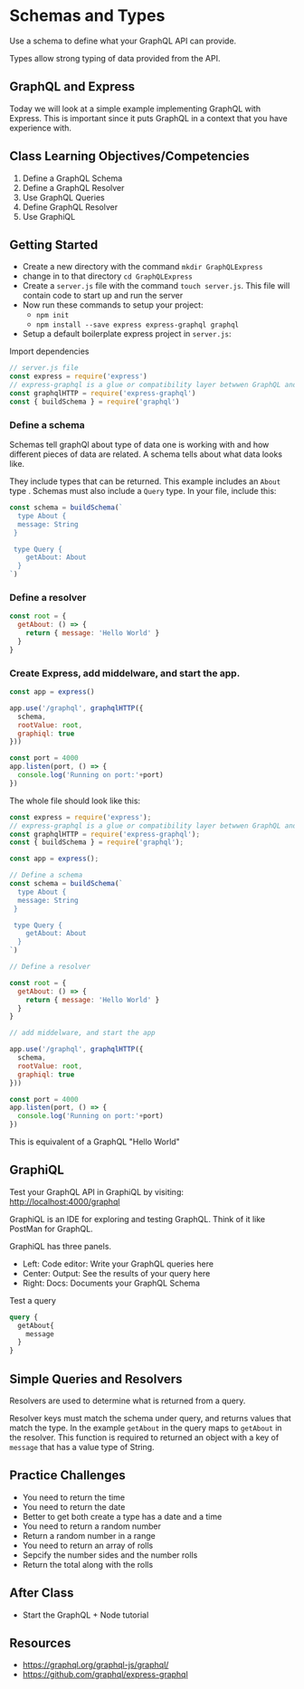 # Schemas and Types

Use a schema to define what your GraphQL API can provide.

Types allow strong typing of data provided from the API.

## GraphQL and Express

Today we will look at a simple example implementing GraphQL with Express. This is important since it puts GraphQL in a context that you have experience with.

## Class Learning Objectives/Competencies

1. Define a GraphQL Schema
1. Define a GraphQL Resolver
1. Use GraphQL Queries
1. Define GraphQL Resolver
1. Use GraphiQL

## Getting Started

- Create a new directory with the command `mkdir GraphQLExpress`
- change in to that directory `cd GraphQLExpress`
- Create a `server.js` file with the command `touch server.js`. This file will contain code to start up and run the server
- Now run these commands to setup your project:
  - `npm init`
  - `npm install --save express express-graphql graphql`
- Setup a default boilerplate express project in `server.js`:

Import dependencies

```JavaScript
// server.js file
const express = require('express')
// express-graphql is a glue or compatibility layer betwwen GraphQL and Express
const graphqlHTTP = require('express-graphql')
const { buildSchema } = require('graphql')
```

### Define a schema

Schemas tell graphQl about type of data one is working with and how different pieces of data are related. A schema tells about what data looks like.

They include types that can be returned. This example includes an `About` type . Schemas must also include a `Query` type. In your file, include this:

```JavaScript
const schema = buildSchema(`
  type About {
  message: String
 }

 type Query {
    getAbout: About
  }
`)
```

### Define a resolver

```JavaScript
const root = {
  getAbout: () => {
    return { message: 'Hello World' }
  }
}
```

### Create Express, add middelware, and start the app.

```JavaScript
const app = express()

app.use('/graphql', graphqlHTTP({
  schema,
  rootValue: root,
  graphiql: true
}))

const port = 4000
app.listen(port, () => {
  console.log('Running on port:'+port)
})
```

The whole file should look like this:

```JavaScript
const express = require('express');
// express-graphql is a glue or compatibility layer betwwen GraphQL and Express
const graphqlHTTP = require('express-graphql');
const { buildSchema } = require('graphql');

const app = express();

// Define a schema
const schema = buildSchema(`
  type About {
  message: String
 }

 type Query {
    getAbout: About
  }
`)

// Define a resolver

const root = {
  getAbout: () => {
    return { message: 'Hello World' }
  }
}

// add middelware, and start the app

app.use('/graphql', graphqlHTTP({
  schema,
  rootValue: root,
  graphiql: true
}))

const port = 4000
app.listen(port, () => {
  console.log('Running on port:'+port)
})
```

This is equivalent of a GraphQL "Hello World"

## GraphiQL

Test your GraphQL API in GraphiQL by visiting: <http://localhost:4000/graphql>

GraphiQL is an IDE for exploring and testing GraphQL. Think of it like PostMan for GraphQL.

GraphiQL has three panels.

- Left: Code editor: Write your GraphQL queries here
- Center: Output: See the results of your query here
- Right: Docs: Documents your GraphQL Schema

Test a query

```GraphQL
query {
  getAbout{
    message
  }
}
```

## Simple Queries and Resolvers

Resolvers are used to determine what is returned from a query.

Resolver keys must match the schema under query, and returns values that match the type. In the example `getAbout` in the query maps to `getAbout` in the resolver. This function is required to returned an object with a key of `message` that has a value type of String.

## Practice Challenges

- You need to return the time
- You need to return the date
- Better to get both create a type has a date and a time
- You need to return a random number
- Return a random number in a range
- You need to return an array of rolls
- Sepcify the number sides and the number rolls
- Return the total along with the rolls

## After Class

- Start the GraphQL + Node tutorial

## Resources

- <https://graphql.org/graphql-js/graphql/>
- <https://github.com/graphql/express-graphql>
